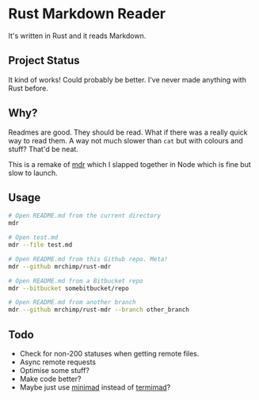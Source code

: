 # Rust Markdown Reader

It's written in Rust and it reads Markdown.

## Project Status

It kind of works! Could probably be better. I've never made anything with Rust before.

## Why?

Readmes are good. They should be read. What if there was a really quick way to read them. A way not much slower than `cat` but with colours and stuff? That'd be neat.

This is a remake of [mdr](https://github.com/mrchimp/mdr) which I slapped together in Node which is fine but slow to launch.

## Usage

```bash
# Open README.md from the current directory
mdr

# Open test.md
mdr --file test.md

# Open README.md from this Github repo. Meta!
mdr --github mrchimp/rust-mdr

# Open README.md from a Bitbucket repo
mdr --bitbucket somebitbucket/repo

# Open README.md from another branch
mdr --github mrchimp/rust-mdr --branch other_branch
```

## Todo

- Check for non-200 statuses when getting remote files.
- Async remote requests
- Optimise some stuff?
- Make code better?
- Maybe just use [minimad](https://docs.rs/minimad/0.6.7/minimad/) instead of [termimad](https://github.com/Canop/termimad)?
